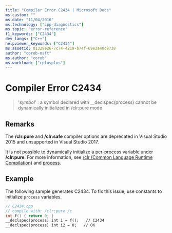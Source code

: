```yaml
---
title: "Compiler Error C2434 | Microsoft Docs"
ms.custom: ""
ms.date: "11/04/2016"
ms.technology: ["cpp-diagnostics"]
ms.topic: "error-reference"
f1_keywords: ["C2434"]
dev_langs: ["C++"]
helpviewer_keywords: ["C2434"]
ms.assetid: 01329e26-7c74-4219-b74f-69e3a40c9738
author: "corob-msft"
ms.author: "corob"
ms.workload: ["cplusplus"]
---
```

# Compiler Error C2434

> '*symbol*' : a symbol declared with __declspec(process) cannot be dynamically initialized in /clr:pure mode

## Remarks

The **/clr:pure** and **/clr:safe** compiler options are deprecated in Visual Studio 2015 and unsupported in Visual Studio 2017.

It is not possible to dynamically initialize a per-process variable under **/clr:pure**. For more information, see [/clr (Common Language Runtime Compilation)](../../build/reference/clr-common-language-runtime-compilation.md) and [process](../../cpp/process.md).

## Example

The following sample generates C2434. To fix this issue, use constants to initialize `process` variables.

```cpp
// C2434.cpp
// compile with: /clr:pure /c
int f() { return 0; }
__declspec(process) int i = f();   // C2434
__declspec(process) int i2 = 0;   // OK
```